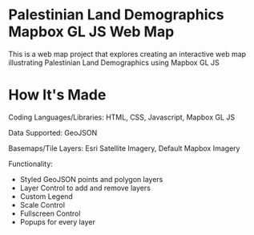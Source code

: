 # Palestinian Land Demographics Mapbox GL JS Web Map
This is a web map project that explores creating an interactive web map illustrating Palestinian Land Demographics using Mapbox GL JS

# How It's Made
Coding Languages/Libraries: HTML, CSS, Javascript, Mapbox GL JS

Data Supported: GeoJSON

Basemaps/Tile Layers: Esri Satellite Imagery, Default Mapbox Imagery

Functionality:
- Styled GeoJSON points and polygon layers
- Layer Control to add and remove layers
- Custom Legend
- Scale Control
- Fullscreen Control
- Popups for every layer 
